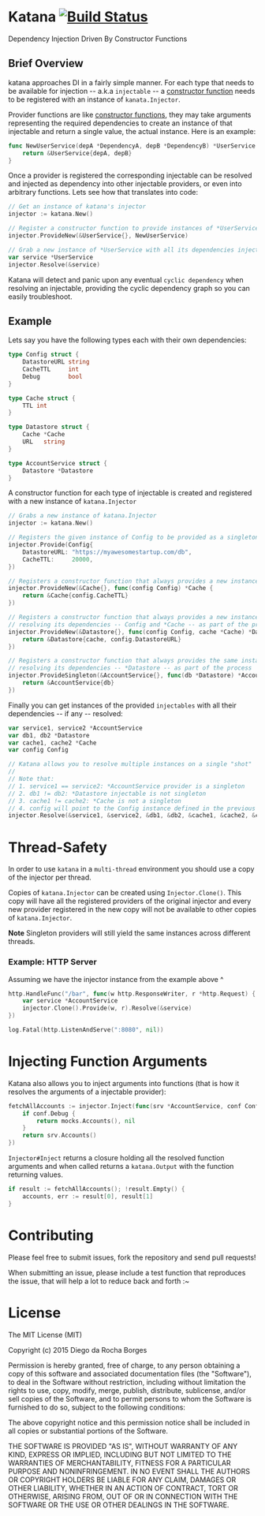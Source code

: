 # Katana [![Build Status](https://travis-ci.org/drborges/katana.svg?branch=master)](https://travis-ci.org/drborges/katana)

Dependency Injection Driven By Constructor Functions

## Brief Overview

katana approaches DI in a fairly simple manner. For each type that needs to be available for injection -- a.k.a `injectable` -- a [constructor function](https://golang.org/doc/effective_go.html#composite_literals) needs to be registered with an instance of `kanata.Injector`.

Provider functions are like [constructor functions](https://golang.org/doc/effective_go.html#composite_literals), they may take arguments representing the required dependencies to create an instance of that injectable and return a single value, the actual instance. Here is an example:

```go
func NewUserService(depA *DependencyA, depB *DependencyB) *UserService {
	return &UserService{depA, depB}
}
```

Once a provider is registered the corresponding injectable can be resolved and injected as dependency into other injectable providers, or even into arbitrary functions. Lets see how that translates into code:

```go
// Get an instance of katana's injector
injector := katana.New()

// Register a constructor function to provide instances of *UserService
injector.ProvideNew(&UserService{}, NewUserService)

// Grab a new instance of *UserService with all its dependencies injected
var service *UserService
injector.Resolve(&service)
```

Katana will detect and panic upon any eventual `cyclic dependency` when resolving an injectable, providing the cyclic dependency graph so you can easily troubleshoot.

## Example

Lets say you have the following types each with their own dependencies:

```go
type Config struct {
	DatastoreURL string
	CacheTTL     int
	Debug        bool
}

type Cache struct {
	TTL int
}

type Datastore struct {
	Cache *Cache
	URL   string
}

type AccountService struct {
	Datastore *Datastore
}
```

A constructor function for each type of injectable is created and registered with a new instance of `katana.Injector`

```go
// Grabs a new instance of katana.Injector
injector := katana.New()

// Registers the given instance of Config to be provided as a singleton injectable
injector.Provide(Config{
	DatastoreURL: "https://myawesomestartup.com/db",
	CacheTTL:     20000,
})

// Registers a constructor function that always provides a new instance of *Cache
injector.ProvideNew(&Cache{}, func(config Config) *Cache {
	return &Cache{config.CacheTTL}
})

// Registers a constructor function that always provides a new instance of *Datastore
// resolving its dependencies -- Config and *Cache -- as part of the process
injector.ProvideNew(&Datastore{}, func(config Config, cache *Cache) *Datastore {
	return &Datastore{cache, config.DatastoreURL}
})

// Registers a constructor function that always provides the same instance of *AccountService
// resolving its dependencies -- *Datastore -- as part of the process
injector.ProvideSingleton(&AccountService{}, func(db *Datastore) *AccountService {
	return &AccountService{db}
})
```

Finally you can get instances of the provided `injectables` with all their dependencies -- if any -- resolved:

```go
var service1, service2 *AccountService
var db1, db2 *Datastore
var cache1, cache2 *Cache
var config Config

// Katana allows you to resolve multiple instances on a single "shot"
// 
// Note that:
// 1. service1 == service2: *AccountService provider is a singleton
// 2. db1 != db2: *Datastore injectable is not singleton
// 3. cache1 != cache2: *Cache is not a singleton
// 4. config will point to the Config instance defined in the previous code block, since it was provided using Injector#Provide method.
injector.Resolve(&service1, &service2, &db1, &db2, &cache1, &cache2, &config)
```

# Thread-Safety

In order to use `katana` in a `multi-thread` environment you should use a copy of the injector per thread.

Copies of `katana.Injector` can be created using `Injector.Clone()`. This copy will have all the registered providers of the original injector and every new provider registered in the new copy will not be available to other copies of `katana.Injector`.

**Note** Singleton providers will still yield the same instances across different threads.

### Example: HTTP Server

Assuming we have the injector instance from the example above ^

```go
http.HandleFunc("/bar", func(w http.ResponseWriter, r *http.Request) {
	var service *AccountService
	injector.Clone().Provide(w, r).Resolve(&service)
})

log.Fatal(http.ListenAndServe(":8080", nil))
```

# Injecting Function Arguments

Katana also allows you to inject arguments into functions (that is how it resolves the arguments of a injectable provider):

```go
fetchAllAccounts := injector.Inject(func(srv *AccountService, conf Config) ([]*Account, error) {
	if conf.Debug {
		return mocks.Accounts(), nil
	}
	return srv.Accounts()
})
```

`Injector#Inject` returns a closure holding all the resolved function arguments and when called returns a `katana.Output` with the function returning values.

```go
if result := fetchAllAccounts(); !result.Empty() {
	accounts, err := result[0], result[1]
}
```

# Contributing

Please feel free to submit issues, fork the repository and send pull requests!

When submitting an issue, please include a test function that reproduces the issue, that will help a lot to reduce back and forth :~

# License

The MIT License (MIT)

Copyright (c) 2015 Diego da Rocha Borges

Permission is hereby granted, free of charge, to any person obtaining a copy of this software and associated documentation files (the "Software"), to deal in the Software without restriction, including without limitation the rights to use, copy, modify, merge, publish, distribute, sublicense, and/or sell copies of the Software, and to permit persons to whom the Software is furnished to do so, subject to the following conditions:

The above copyright notice and this permission notice shall be included in all copies or substantial portions of the Software.

THE SOFTWARE IS PROVIDED "AS IS", WITHOUT WARRANTY OF ANY KIND, EXPRESS OR IMPLIED, INCLUDING BUT NOT LIMITED TO THE WARRANTIES OF MERCHANTABILITY, FITNESS FOR A PARTICULAR PURPOSE AND NONINFRINGEMENT. IN NO EVENT SHALL THE AUTHORS OR COPYRIGHT HOLDERS BE LIABLE FOR ANY CLAIM, DAMAGES OR OTHER LIABILITY, WHETHER IN AN ACTION OF CONTRACT, TORT OR OTHERWISE, ARISING FROM, OUT OF OR IN CONNECTION WITH THE SOFTWARE OR THE USE OR OTHER DEALINGS IN THE SOFTWARE.
